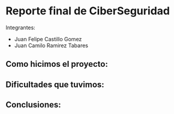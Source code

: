 # Reporte final de CiberSeguridad

Integrantes:
- Juan Felipe Castillo Gomez
- Juan Camilo Ramirez Tabares


## Como hicimos el proyecto:

## Dificultades que tuvimos:

## Conclusiones:
